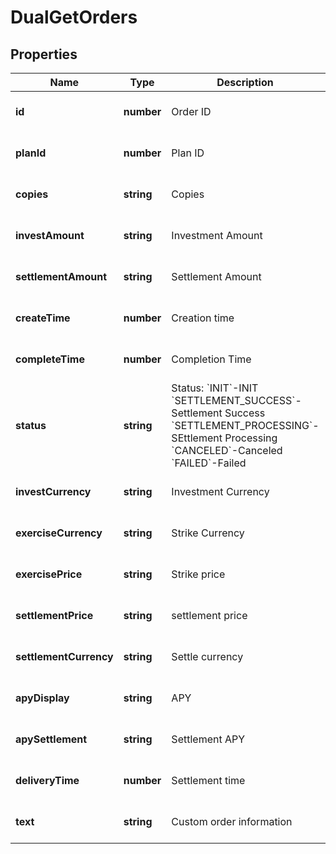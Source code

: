 # DualGetOrders

## Properties

Name | Type | Description | Notes
------------ | ------------- | ------------- | -------------
**id** | **number** | Order ID | [optional] [default to undefined]
**planId** | **number** | Plan ID | [optional] [default to undefined]
**copies** | **string** | Copies | [optional] [default to undefined]
**investAmount** | **string** | Investment Amount | [optional] [default to undefined]
**settlementAmount** | **string** | Settlement Amount | [optional] [default to undefined]
**createTime** | **number** | Creation time | [optional] [default to undefined]
**completeTime** | **number** | Completion Time | [optional] [default to undefined]
**status** | **string** | Status:  &#x60;INIT&#x60;-INIT &#x60;SETTLEMENT_SUCCESS&#x60;-Settlement Success &#x60;SETTLEMENT_PROCESSING&#x60;-SEttlement Processing &#x60;CANCELED&#x60;-Canceled &#x60;FAILED&#x60;-Failed | [optional] [default to undefined]
**investCurrency** | **string** | Investment Currency | [optional] [default to undefined]
**exerciseCurrency** | **string** | Strike Currency | [optional] [default to undefined]
**exercisePrice** | **string** | Strike price | [optional] [default to undefined]
**settlementPrice** | **string** | settlement price | [optional] [default to undefined]
**settlementCurrency** | **string** | Settle currency | [optional] [default to undefined]
**apyDisplay** | **string** | APY | [optional] [default to undefined]
**apySettlement** | **string** | Settlement APY | [optional] [default to undefined]
**deliveryTime** | **number** | Settlement time | [optional] [default to undefined]
**text** | **string** | Custom order information | [optional] [default to undefined]

